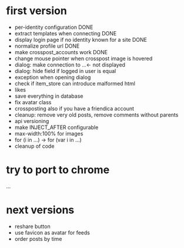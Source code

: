 first version
=============

* per-identity configuration DONE
* extract templates when connecting DONE
* display login page if no identity known for a site DONE
* normalize profile url DONE
* make crosspost_accounts work DONE
* change mouse pointer when crosspost image is hovered
* dialog: make connection to ...<- not displayed
* dialog: hide field if logged in user is equal
* exception when opening dialog
* check if item_store can introduce malformed html
* likes
* save everything in database
* fix avatar class
* crossposting also if you have a friendica account
* cleanup: remove very old posts, remove comments without parents
* api versioning
* make INJECT_AFTER configurable
* max-width:100% for images
* for (i in ...) -> for (var i in ...)
* cleanup of code

try to port to chrome
=====================

...

next versions
=============

* reshare button
* use favicon as avatar for feeds
* order posts by time
